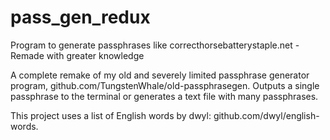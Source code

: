 # pass_gen_redux
Program to generate passphrases like correcthorsebatterystaple.net - Remade with greater knowledge

A complete remake of my old and severely limited passphrase generator program, github.com/TungstenWhale/old-passphrasegen. Outputs a single passphrase to the terminal or generates a text file with many passphrases.

This project uses a list of English words by dwyl: github.com/dwyl/english-words.
